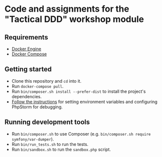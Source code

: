 # Code and assignments for the "Tactical DDD" workshop module

## Requirements

- [Docker Engine](https://docs.docker.com/engine/installation/)
- [Docker Compose](https://docs.docker.com/compose/install/)

## Getting started

- Clone this repository and `cd` into it.
- Run `docker-compose pull`.
- Run `bin/composer.sh install --prefer-dist` to install the project's dependencies.
- [Follow the instructions](https://github.com/matthiasnoback/php-workshop-tools/blob/master/README.md) for setting environment variables and configuring PhpStorm for debugging.

## Running development tools

- Run `bin/composer.sh` to use Composer (e.g. `bin/composer.sh require symfony/var-dumper`).
- Run `bin/run_tests.sh` to run the tests.
- Run `bin/sandbox.sh` to run the `sandbox.php` script.
